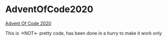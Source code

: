 # AdventOfCode2020
[Advent Of Code 2020](https://adventofcode.com/2020 "Advent Of Code 2020's Homepage")

This is ->NOT<- pretty code, has been done in a hurry to make it work only
